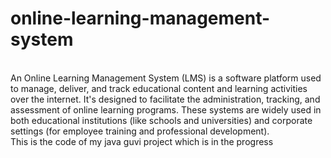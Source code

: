 # online-learning-management-system
<br>
An Online Learning Management System (LMS) is a software platform used to manage, deliver, and track educational content and learning activities over the internet. It's designed to facilitate the administration, tracking, and assessment of online learning programs. These systems are widely used in both educational institutions (like schools and universities) and corporate settings (for employee training and professional development).
<br>
This is the code of my java guvi project which is in the progress
